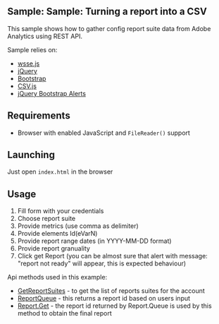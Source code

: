 ## Sample: Sample: Turning a report into a CSV

This sample shows how to gather config report suite data from Adobe Analytics using REST API.

Sample relies on:

* [wsse.js](https://github.com/vrruiz/wsse-js)
* [jQuery](https://jquery.com/)
* [Bootstrap](http://getbootstrap.com/)
* [CSV.js](https://github.com/okfn/csv.js/)
* [jQuery Bootstrap Alerts](http://eltimn.github.io/jquery-bs-alerts/)

## Requirements 

* Browser with enabled JavaScript and `FileReader()` support

## Launching

Just open `index.html` in the browser

## Usage

1. Fill form with your credentials 
2. Choose report suite
3. Provide metrics (use comma as delimiter)
4. Provide elements Id(eVarN) 
5. Provide report range dates (in YYYY-MM-DD format) 
6. Provide report granuality
7. Click get Report (you can be almost sure that alert with message: "report not ready" will appear, this is expected behaviour)

Api methods used in this example:
* [GetReportSuites](https://marketing.adobe.com/developer/api-explorer#Company.GetReportSuites) - to get the list of reports suites for the account
* [ReportQueue](https://marketing.adobe.com/developer/api-explorer#Report.Queue) - this returns a report id based on users input
* [Report.Get](https://marketing.adobe.com/developer/api-explorer#Report.Get) - the report id returned by Report.Queue is used by this method to obtain the final report
